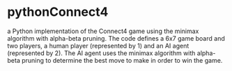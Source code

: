 # pythonConnect4
a Python implementation of the Connect4 game using the minimax algorithm with alpha-beta pruning. The code defines a 6x7 game board and two players, a human player (represented by 1) and an AI agent (represented by 2). The AI agent uses the minimax algorithm with alpha-beta pruning to determine the best move to make in order to win the game.
